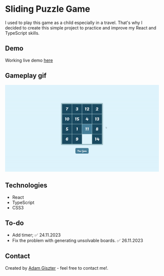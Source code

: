 # Sliding Puzzle Game

I used to play this game as a child especially in a travel.  That's why I decided to create this simple project to practice and improve my React and TypeScript skills.

## Demo

Working live demo <a href="https://sliding-game-65029.web.app/" target="_blank">here</a>

## Gameplay gif
![sliding game](/gif/sliding_game.gif)

## Technologies
* React
* TypeScript
* CSS3

## To-do
* Add timer; &#9989; 24.11.2023
* Fix the problem with generating unsolvable boards.  &#9989; 26.11.2023


## Contact



Created by <a href="https://www.linkedin.com/in/adam-giszter/" target="_blank">Adam Giszter</a> - feel free to contact me!.
